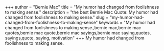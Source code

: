 +++
author = "Bernie Mac"
title = "My humor had changed from foolishness to making sense."
description = "the best Bernie Mac Quote: My humor had changed from foolishness to making sense."
slug = "my-humor-had-changed-from-foolishness-to-making-sense"
keywords = "My humor had changed from foolishness to making sense.,bernie mac,bernie mac quotes,bernie mac quote,bernie mac sayings,bernie mac saying,quotes, sayings,quote, saying, motivation"
+++
My humor had changed from foolishness to making sense.
